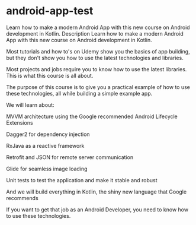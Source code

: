 # android-app-test
Learn how to make a modern Android App with this new course on Android development in Kotlin.
Description
Learn how to make a modern Android App with this new course on Android development in Kotlin.

Most tutorials and how to's on Udemy show you the basics of app building, but they don't show you how to use the latest technologies and libraries.

Most projects and jobs require you to know how to use the latest libraries. This is what this course is all about.

The purpose of this course is to give you a practical example of how to use these technologies, all while building a simple example app.



We will learn about:

MVVM architecture using the Google recommended Android Lifecycle Extensions

Dagger2 for dependency injection

RxJava as a reactive framework

Retrofit and JSON for remote server communication

Glide for seamless image loading

Unit tests to test the application and make it stable and robust

And we will build everything in Kotlin, the shiny new language that Google recommends

If you want to get that job as an Android Developer, you need to know how to use these technologies.
